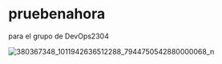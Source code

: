 # pruebenahora
para el grupo de DevOps2304
 

















![380367348_1011942636512288_7944750542880000068_n](https://github.com/Alan-Puky/pruebenahora/assets/144397089/0285c730-f1c6-4d27-b050-f05ec7414297)

